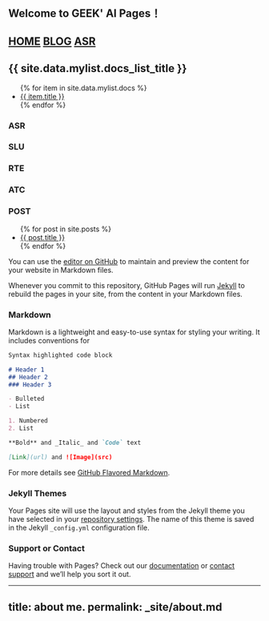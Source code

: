 ## Welcome to GEEK' AI Pages！
## [HOME](https://cdyangbo.github.io) [BLOG](https://cdyangbo.github.io/blogs.html) [ASR](https://cdyangbo.github.io/asr.html) 

<h2>{{ site.data.mylist.docs_list_title }}</h2>
<ul>
   {% for item in site.data.mylist.docs %}
      <li><a href="{{ item.url }}" alt="{{ item.title }}">{{ item.title }}</a></li>
   {% endfor %}
</ul>


### ASR
### SLU
### RTE
### ATC


### POST
<ul>
  {% for post in site.posts %}
    <li>
      <a href="{{ post.url }}">{{ post.title }}</a>
    </li>
  {% endfor %}
</ul>




You can use the [editor on GitHub](https://github.com/cdyangbo/cdyangbo.github.io/edit/master/README.md) to maintain and preview the content for your website in Markdown files.

Whenever you commit to this repository, GitHub Pages will run [Jekyll](https://jekyllrb.com/) to rebuild the pages in your site, from the content in your Markdown files.

### Markdown

Markdown is a lightweight and easy-to-use syntax for styling your writing. It includes conventions for

```markdown
Syntax highlighted code block

# Header 1
## Header 2
### Header 3

- Bulleted
- List

1. Numbered
2. List

**Bold** and _Italic_ and `Code` text

[Link](url) and ![Image](src)
```

For more details see [GitHub Flavored Markdown](https://guides.github.com/features/mastering-markdown/).

### Jekyll Themes

Your Pages site will use the layout and styles from the Jekyll theme you have selected in your [repository settings](https://github.com/cdyangbo/cdyangbo.github.io/settings). The name of this theme is saved in the Jekyll `_config.yml` configuration file.

### Support or Contact

Having trouble with Pages? Check out our [documentation](https://help.github.com/categories/github-pages-basics/) or [contact support](https://github.com/contact) and we’ll help you sort it out.

---
title: about me.
permalink: _site/about.md
---
